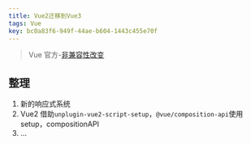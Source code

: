 ```yaml
---
title: Vue2迁移到Vue3
tags: Vue
key: bc0a83f6-949f-44ae-b604-1443c455e70f
---
```


> Vue 官方-[非兼容性改变](https://v3-migration.vuejs.org/zh/breaking-changes/)

## 整理

1. 新的响应式系统
1. Vue2 借助`unplugin-vue2-script-setup`，`@vue/composition-api`使用 setup，compositionAPI
1. ...
